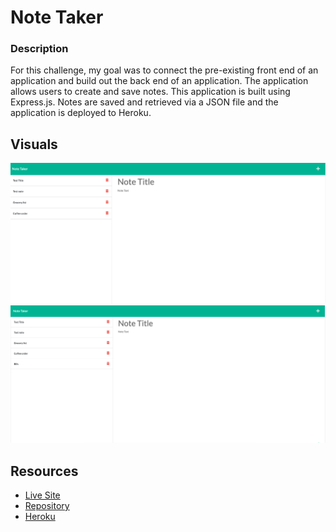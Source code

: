 # Note Taker
### Description
For this challenge, my goal was to connect the pre-existing front end of an application and build out the back end of an application. The application allows users to create and save notes.
This application is built using Express.js. Notes are saved and retrieved via a JSON file and the application is deployed to Heroku.


## Visuals 
 ![Creating a note](./assets/newNote.png)
 ![Saving a note](./assets/savedNote.png)
  ## Resources 
 * [Live Site](https://untjala.github.io/note-taker/)
 * [Repository](https://github.com/untjala/note-taker)
 * [Heroku](https://peaceful-island-46884.herokuapp.com/)